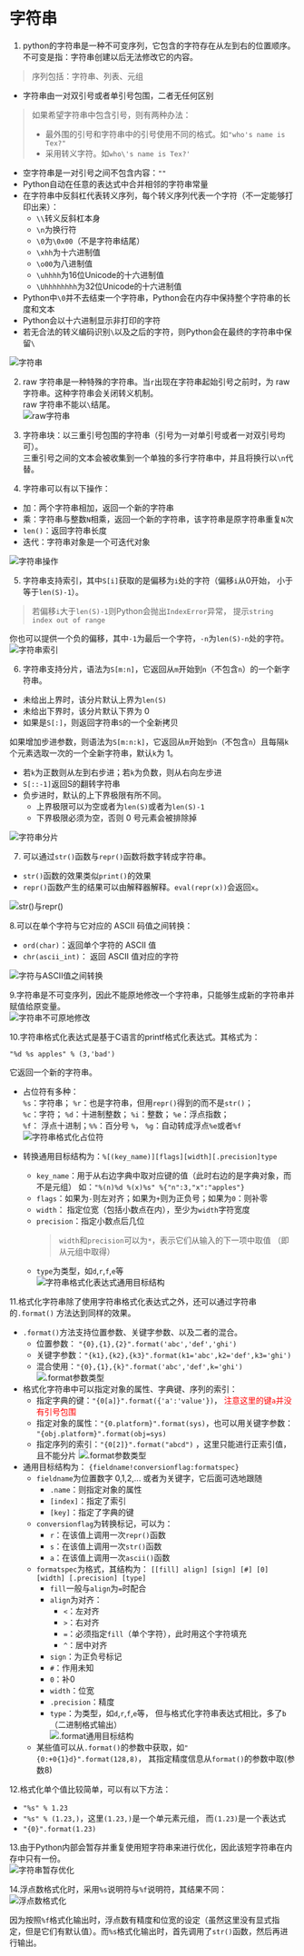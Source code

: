 <!--
    作者：华校专
    email: huaxz1986@163.com
**  本文档可用于个人学习目的，不得用于商业目的  **
-->
# 字符串
1. python的字符串是一种不可变序列，它包含的字符存在从左到右的位置顺序。  
   不可变是指：字符串创建以后无法修改它的内容。

> 序列包括：字符串、列表、元组

* 字符串由一对双引号或者单引号包围，二者无任何区别
> 如果希望字符串中包含引号，则有两种办法：
>
>* 最外围的引号和字符串中的引号使用不同的格式。如`"who's name is Tex?"`
>* 采用转义字符。如`who\'s name is Tex?'`
* 空字符串是一对引号之间不包含内容：`""`
* Python自动在任意的表达式中合并相邻的字符串常量
* 在字符串中反斜杠代表转义序列，每个转义序列代表一个字符（不一定能够打印出来）：
	* `\\`转义反斜杠本身
	* `\n`为换行符
	* `\0`为`\0x00`（不是字符串结尾）
	* `\xhh`为十六进制值
	* `\o00`为八进制值
	* `\uhhhh`为16位Unicode的十六进制值
	* `\Uhhhhhhhh`为32位Unicode的十六进制值
* Python中`\0`并不去结束一个字符串，Python会在内存中保持整个字符串的长度和文本
* Python会以十六进制显示非打印的字符
* 若无合法的转义编码识别`\`以及之后的字符，则Python会在最终的字符串中保留`\`

![字符串](../imgs/python_4_1.JPG)

2. raw 字符串是一种特殊的字符串。当`r`出现在字符串起始引号之前时，为 raw 字符串。这种字符串会关闭转义机制。  
   raw 字符串不能以`\`结尾。  
   ![raw字符串](../imgs/python_4_2.JPG) 

3. 字符串块：以三重引号包围的字符串（引号为一对单引号或者一对双引号均可）。  
   三重引号之间的文本会被收集到一个单独的多行字符串中，并且将换行以`\n`代替。

4. 字符串可以有以下操作：

* 加：两个字符串相加，返回一个新的字符串
* 乘：字符串与整数`N`相乘，返回一个新的字符串，该字符串是原字符串重复`N`次
* `len()`：返回字符串长度
* 迭代：字符串对象是一个可迭代对象

![字符串操作](../imgs/python_4_3.JPG)

5. 字符串支持索引，其中`S[i]`获取的是偏移为`i`处的字符（偏移`i`从0开始，
     小于等于`len(S)-1`）。  

>若偏移`i`大于`len(S)-1`则Python会抛出`IndexError`异常，
>提示`string index out of range`

你也可以提供一个负的偏移，其中`-1`为最后一个字符，`-n`为`len(S)-n`处的字符。  
![字符串索引](../imgs/python_4_4.JPG)

6. 字符串支持分片，语法为`S[m:n]`，它返回从`m`开始到`n`（不包含`n`）的一个新字符串。

* 未给出上界时，该分片默认上界为`len(S)`
* 未给出下界时，该分片默认下界为 0
* 如果是`S[:]`，则返回字符串`S`的一个全新拷贝

如果增加步进参数，则语法为`S[m:n:k]`，它返回从`m`开始到`n`（不包含`n`）且每隔`k`个元素选取一次的一个全新字符串，默认`k`为 1。

* 若`k`为正数则从左到右步进；若`k`为负数，则从右向左步进
* `S[::-1]`返回S的翻转字符串
* 负步进时，默认的上下界极限有所不同。
	* 上界极限可以为空或者为`len(S)`或者为`len(S)-1`
	* 下界极限必须为空，否则 0 号元素会被排除掉

![字符串分片](../imgs/python_4_5.JPG)

7. 可以通过`str()`函数与`repr()`函数将数字转成字符串。

* `str()`函数的效果类似`print()`的效果
* `repr()`函数产生的结果可以由解释器解释。`eval(repr(x))`会返回`x`。

![str()与repr()](../imgs/python_4_6.JPG)

8.可以在单个字符与它对应的 ASCII 码值之间转换：

* `ord(char)`：返回单个字符的 ASCII 值
* `chr(ascii_int)`： 返回 ASCII 值对应的字符

![字符与ASCII值之间转换](../imgs/python_4_7.JPG)

9.字符串是不可变序列，因此不能原地修改一个字符串，只能够生成新的字符串并赋值给原变量。  
![字符串不可原地修改](../imgs/python_4_8.JPG)

10.字符串格式化表达式是基于C语言的printf格式化表达式。其格式为：

	"%d %s apples" % (3,'bad')
它返回一个新的字符串。

* 占位符有多种：  
 `%s`：字符串； `%r`：也是字符串，但用`repr()`得到的而不是`str()`；  
  `%c`：字符； `%d`：十进制整数； `%i`：整数； `%e`：浮点指数；  
  `%f`： 浮点十进制；`%%`：百分号 `%`， `%g`：自动转成浮点`%e`或者`%f`  
  ![字符串格式化占位符](../imgs/python_4_9.JPG)

* 转换通用目标结构为：`%[(key_name)][flags][width][.precision]type`
	* `key_name`：用于从右边字典中取对应键的值（此时右边的是字典对象，而不是元组）
	  如：`"%(n)%d %(x)%s" %{"n":3,"x":"apples"}` 
	* `flags`：如果为`-`则左对齐；如果为`+`则为正负号；如果为`0`：则补零
	* `width`： 指定位宽（包括小数点在内），至少为`width`字符宽度
	* `precision`：指定小数点后几位
		>`width`和`precision`可以为`*`，表示它们从输入的下一项中取值
		（即从元组中取得）
	* `type`为类型，如`d`,`r`,`f`,`e`等  
  	![字符串格式化表达式通用目标结构](../imgs/python_4_10.JPG)

11.格式化字符串除了使用字符串格式化表达式之外，还可以通过字符串的`.format()`
  方法达到同样的效果。

* `.format()`方法支持位置参数、关键字参数、以及二者的混合。
	* 位置参数： `"{0},{1},{2}".format('abc','def','ghi')`
	* 关键字参数：`"{k1},{k2},{k3}".format(k1='abc',k2='def',k3='ghi')`
	* 混合使用：`"{0},{1},{k}".format('abc','def',k='ghi')`  
  ![.format参数类型](../imgs/python_4_11.JPG)
* 格式化字符串中可以指定对象的属性、字典键、序列的索引：
	* 指定字典的键：`"{0[a]}".format({'a':'value'})`，
	  <font color='red'>注意这里的键`a`并没有引号包围</font>
	* 指定对象的属性：`"{0.platform}".format(sys)`，也可以用关键字参数：
	  `"{obj.platform}".format(obj=sys)`
	* 指定序列的索引：`"{0[2]}".format("abcd")` ，这里只能进行正索引值，且不能分片 
  	![.format参数类型](../imgs/python_4_12.JPG)
* 通用目标结构为： `{fieldname!conversionflag:formatspec}`
	* `fieldname`为位置数字 0,1,2,... 或者为关键字，它后面可选地跟随
		* `.name`：则指定对象的属性
		* `[index]`：指定了索引
		* `[key]`：指定了字典的键
	* `conversionflag`为转换标记，可以为：
		* `r`：在该值上调用一次`repr()`函数
		* `s`：在该值上调用一次`str()`函数
		* `a`：在该值上调用一次`ascii()`函数
	* `formatspec`为格式，其结构为：
	   `[[fill] align] [sign] [#] [0] [width] [.precision] [type]`
		* `fill`一般与`align`为`=`时配合
		* `align`为对齐：
			* `<`：左对齐
			* `>`：右对齐
			* `=`：必须指定`fill`（单个字符），此时用这个字符填充
			* `^`：居中对齐
		* `sign`：为正负号标记
		* `#`：作用未知
		* `0`：补0
		* `width`：位宽
		* `.precision`：精度
		* `type`：为类型，如`d`,`r`,`f`,`e`等，
		  但与格式化字符串表达式相比，多了`b`（二进制格式输出）  
      	![.format通用目标结构](../imgs/python_4_13.JPG)
	* 某些值可以从`.format()`的参数中获取，如`"{0:+0{1}d}".format(128,8)`，
	  其指定精度信息从`format()`的参数中取(参数8)

12.格式化单个值比较简单，可以有以下方法：

* `"%s" % 1.23`
* `"%s" % (1.23,)`，这里`(1.23,)`是一个单元素元组，
  而`(1.23)`是一个表达式
* `"{0}".format(1.23)`

13.由于Python内部会暂存并重复使用短字符串来进行优化，因此该短字符串在内存中只有一份。  
![字符串暂存优化](../imgs/python_4_14.JPG)

14.浮点数格式化时，采用`%s`说明符与`%f`说明符，其结果不同：  
![浮点数格式化](../imgs/python_4_15.JPG)

因为按照`%f`格式化输出时，浮点数有精度和位宽的设定（虽然这里没有显式指定，但是它们有默认值）。而`%s`格式化输出时，首先调用了`str()`函数，然后再进行输出。

​	


